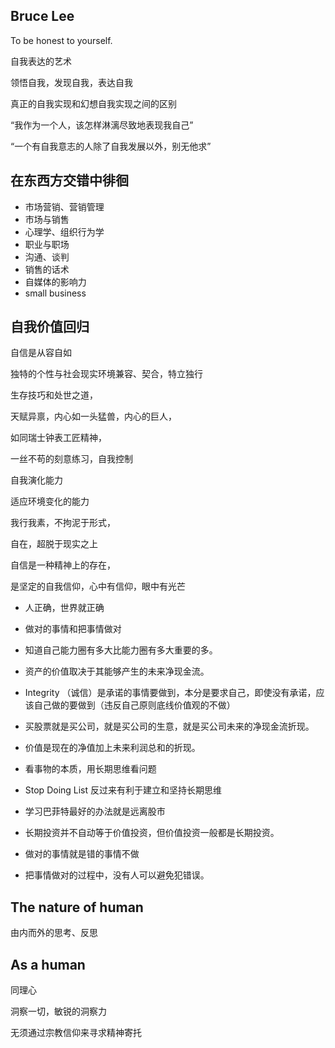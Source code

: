 ## Bruce Lee

To be honest to yourself.

自我表达的艺术

领悟自我，发现自我，表达自我

真正的自我实现和幻想自我实现之间的区别

“我作为一个人，该怎样淋漓尽致地表现我自己”

“一个有自我意志的人除了自我发展以外，别无他求”

## 在东西方交错中徘徊

- 市场营销、营销管理
- 市场与销售
- 心理学、组织行为学
- 职业与职场
- 沟通、谈判
- 销售的话术
- 自媒体的影响力
- small business

## 自我价值回归

自信是从容自如

独特的个性与社会现实环境兼容、契合，特立独行

生存技巧和处世之道，

天赋异禀，内心如一头猛兽，内心的巨人，

如同瑞士钟表工匠精神，

一丝不苟的刻意练习，自我控制

自我演化能力

适应环境变化的能力

我行我素，不拘泥于形式，

自在，超脱于现实之上

自信是一种精神上的存在，

是坚定的自我信仰，心中有信仰，眼中有光芒

- 人正确，世界就正确

- 做对的事情和把事情做对

- 知道自己能力圈有多大比能力圈有多大重要的多。

- 资产的价值取决于其能够产生的未来净现金流。

- Integrity （诚信）是承诺的事情要做到，本分是要求自己，即使没有承诺，应该自己做的要做到（违反自己原则底线价值观的不做）

- 买股票就是买公司，就是买公司的生意，就是买公司未来的净现金流折现。

- 价值是现在的净值加上未来利润总和的折现。

- 看事物的本质，用长期思维看问题

- Stop Doing List 反过来有利于建立和坚持长期思维

- 学习巴菲特最好的办法就是远离股市

- 长期投资并不自动等于价值投资，但价值投资一般都是长期投资。

- 做对的事情就是错的事情不做

- 把事情做对的过程中，没有人可以避免犯错误。

## The nature of human

由内而外的思考、反思

## As a human

同理心

洞察一切，敏锐的洞察力

无须通过宗教信仰来寻求精神寄托







